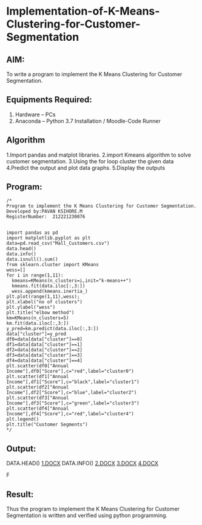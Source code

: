 # Implementation-of-K-Means-Clustering-for-Customer-Segmentation

## AIM:
To write a program to implement the K Means Clustering for Customer Segmentation.

## Equipments Required:
1. Hardware – PCs
2. Anaconda – Python 3.7 Installation / Moodle-Code Runner

## Algorithm
1.Import pandas and matplot libraries.
2.import Kmeans algorithm to solve customer segmentation.
3.Using the for loop cluster the given data
4.Predict the output and plot data graphs.
5.Display the outputs


## Program:
```
/*
Program to implement the K Means Clustering for Customer Segmentation.
Developed by:PAVAN KSIHORE.M
RegisterNumber:  212221230076


import pandas as pd
import matplotlib.pyplot as plt
data=pd.read_csv("Mall_Customers.csv")
data.head()
data.info()
data.isnull().sum()
from sklearn.cluster import KMeans
wess=[]
for i in range(1,11):
  kmeans=KMeans(n_clusters=i,init="k-means++")
  kmeans.fit(data.iloc[:,3:])
  wess.append(kmeans.inertia_)
plt.plot(range(1,11),wess);
plt.xlabel("no of clusters")
plt.ylabel("wess")
plt.title("elbow method")
km=KMeans(n_clusters=5)
km.fit(data.iloc[:,3:])
y_pred=km.predict(data.iloc[:,3:])
data["cluster"]=y_pred
df0=data[data["cluster"]==0]
df1=data[data["cluster"]==1]
df2=data[data["cluster"]==2]
df3=data[data["cluster"]==3]
df4=data[data["cluster"]==4]
plt.scatter(df0["Annual Income"],df0["Score"],c="red",label="cluster0")
plt.scatter(df1["Annual Income"],df1["Score"],c="black",label="cluster1")
plt.scatter(df2["Annual Income"],df2["Score"],c="blue",label="cluster2")
plt.scatter(df3["Annual Income"],df3["Score"],c="green",label="cluster3")
plt.scatter(df4["Annual Income"],df4["Score"],c="red",label="cluster4")
plt.legend()
plt.title("Customer Segments")
*/
```

## Output:
DATA.HEAD()
[1.DOCX](https://github.com/pavankishore-AIDS/Implementation-of-K-Means-Clustering-for-Customer-Segmentation/files/8876116/1.DOCX)
DATA.INFO()
[2.DOCX](https://github.com/pavankishore-AIDS/Implementation-of-K-Means-Clustering-for-Customer-Segmentation/files/8876119/2.DOCX)
[3.DOCX](https://github.com/pavankishore-AIDS/Implementation-of-K-Means-Clustering-for-Customer-Segmentation/files/8876122/3.DOCX)
[4.DOCX](https://github.com/pavankishore-AIDS/Implementation-of-K-Means-Clustering-for-Customer-Segmentation/files/8876124/4.DOCX)


F
## Result:
Thus the program to implement the K Means Clustering for Customer Segmentation is written and verified using python programming.
